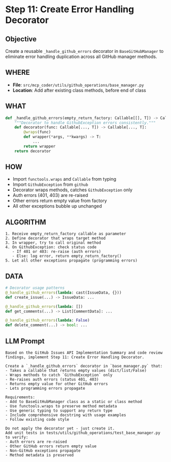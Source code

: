 # Step 11: Create Error Handling Decorator

## Objective
Create a reusable `_handle_github_errors` decorator in `BaseGitHubManager` to eliminate error handling duplication across all GitHub manager methods.

## WHERE
- **File**: `src/mcp_coder/utils/github_operations/base_manager.py`
- **Location**: Add after existing class methods, before end of class

## WHAT
```python
def _handle_github_errors(empty_return_factory: Callable[[], T]) -> Callable:
    """Decorator to handle GithubException errors consistently."""
    def decorator(func: Callable[..., T]) -> Callable[..., T]:
        @wraps(func)
        def wrapper(*args, **kwargs) -> T:
            ...
        return wrapper
    return decorator
```

## HOW
- Import `functools.wraps` and `Callable` from typing
- Import `GithubException` from `github`
- Decorator wraps methods, catches `GithubException` only
- Auth errors (401, 403) are re-raised
- Other errors return empty value from factory
- All other exceptions bubble up unchanged

## ALGORITHM
```
1. Receive empty_return_factory callable as parameter
2. Define decorator that wraps target method
3. In wrapper, try to call original method
4. On GithubException: check status code
   - If 401 or 403: re-raise (auth errors)
   - Else: log error, return empty_return_factory()
5. Let all other exceptions propagate (programming errors)
```

## DATA
```python
# Decorator usage patterns
@_handle_github_errors(lambda: cast(IssueData, {}))
def create_issue(...) -> IssueData: ...

@_handle_github_errors(lambda: [])
def get_comments(...) -> List[CommentData]: ...

@_handle_github_errors(lambda: False)
def delete_comment(...) -> bool: ...
```

## LLM Prompt
```
Based on the GitHub Issues API Implementation Summary and code review findings, implement Step 11: Create Error Handling Decorator.

Create a `_handle_github_errors` decorator in `base_manager.py` that:
- Takes a callable that returns empty values (dict/list/False)
- Wraps methods to catch `GithubException` only
- Re-raises auth errors (status 401, 403)
- Returns empty value for other GitHub errors
- Lets programming errors propagate

Requirements:
- Add to BaseGitHubManager class as a static or class method
- Use functools.wraps to preserve method metadata
- Use generic typing to support any return type
- Include comprehensive docstring with usage examples
- Follow existing code style

Do not apply the decorator yet - just create it.
Add unit tests in tests/utils/github_operations/test_base_manager.py to verify:
- Auth errors are re-raised
- Other GitHub errors return empty value
- Non-GitHub exceptions propagate
- Method metadata is preserved
```
